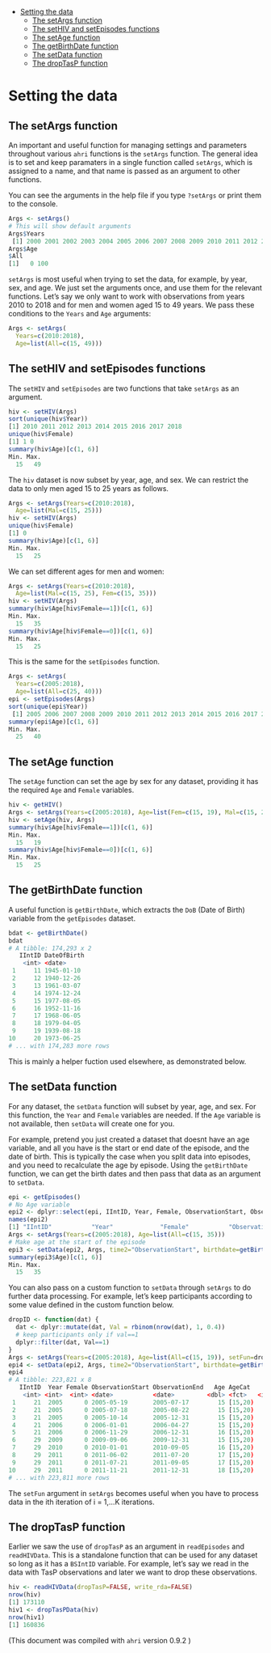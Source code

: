 -   [Setting the data](#setting-the-data)
    -   [The setArgs function](#the-setargs-function)
    -   [The setHIV and setEpisodes
        functions](#the-sethiv-and-setepisodes-functions)
    -   [The setAge function](#the-setage-function)
    -   [The getBirthDate function](#the-getbirthdate-function)
    -   [The setData function](#the-setdata-function)
    -   [The dropTasP function](#the-droptasp-function)

Setting the data
================

The setArgs function
--------------------

An important and useful function for managing settings and parameters
throughout various `ahri` functions is the `setArgs` function. The
general idea is to set and keep paramaters in a single function called
`setArgs`, which is assigned to a name, and that name is passed as an
argument to other functions.

You can see the arguments in the help file if you type `?setArgs` or
print them to the console.

``` r
Args <- setArgs()
# This will show default arguments
Args$Years
 [1] 2000 2001 2002 2003 2004 2005 2006 2007 2008 2009 2010 2011 2012 2013 2014 2015 2016 2017 2018 2019 2020 2021 2022 2023 2024 2025
Args$Age
$All
[1]   0 100
```

`setArgs` is most useful when trying to set the data, for example, by
year, sex, and age. We just set the arguments once, and use them for the
relevant functions. Let’s say we only want to work with observations
from years 2010 to 2018 and for men and women aged 15 to 49 years. We
pass these conditions to the `Years` and `Age` arguments:

``` r
Args <- setArgs(
  Years=c(2010:2018), 
  Age=list(All=c(15, 49)))
```

The setHIV and setEpisodes functions
------------------------------------

The `setHIV` and `setEpisodes` are two functions that take `setArgs` as
an argument.

``` r
hiv <- setHIV(Args)
sort(unique(hiv$Year))
[1] 2010 2011 2012 2013 2014 2015 2016 2017 2018
unique(hiv$Female)
[1] 1 0
summary(hiv$Age)[c(1, 6)]
Min. Max. 
  15   49 
```

The `hiv` dataset is now subset by year, age, and sex. We can restrict
the data to only men aged 15 to 25 years as follows.

``` r
Args <- setArgs(Years=c(2010:2018), 
  Age=list(Mal=c(15, 25)))
hiv <- setHIV(Args)
unique(hiv$Female)
[1] 0
summary(hiv$Age)[c(1, 6)]
Min. Max. 
  15   25 
```

We can set different ages for men and women:

``` r
Args <- setArgs(Years=c(2010:2018), 
  Age=list(Mal=c(15, 25), Fem=c(15, 35)))
hiv <- setHIV(Args)
summary(hiv$Age[hiv$Female==1])[c(1, 6)]
Min. Max. 
  15   35 
summary(hiv$Age[hiv$Female==0])[c(1, 6)]
Min. Max. 
  15   25 
```

This is the same for the `setEpisodes` function.

``` r
Args <- setArgs(
  Years=c(2005:2018),
  Age=list(All=c(25, 40)))
epi <- setEpisodes(Args)
sort(unique(epi$Year))
 [1] 2005 2006 2007 2008 2009 2010 2011 2012 2013 2014 2015 2016 2017 2018
summary(epi$Age)[c(1, 6)]
Min. Max. 
  25   40 
```

The setAge function
-------------------

The `setAge` function can set the age by sex for any dataset, providing
it has the required `Age` and `Female` variables.

``` r
hiv <- getHIV()
Args <- setArgs(Years=c(2005:2018), Age=list(Fem=c(15, 19), Mal=c(15, 25)))
hiv <- setAge(hiv, Args)
summary(hiv$Age[hiv$Female==1])[c(1, 6)]
Min. Max. 
  15   19 
summary(hiv$Age[hiv$Female==0])[c(1, 6)]
Min. Max. 
  15   25 
```

The getBirthDate function
-------------------------

A useful function is `getBirthDate`, which extracts the `DoB` (Date of
Birth) variable from the `getEpisodes` dataset.

``` r
bdat <- getBirthDate()
bdat
# A tibble: 174,293 x 2
   IIntID DateOfBirth
    <int> <date>     
 1     11 1945-01-10 
 2     12 1940-12-26 
 3     13 1961-03-07 
 4     14 1974-12-24 
 5     15 1977-08-05 
 6     16 1952-11-16 
 7     17 1968-06-05 
 8     18 1979-04-05 
 9     19 1939-08-18 
10     20 1973-06-25 
# ... with 174,283 more rows
```

This is mainly a helper fuction used elsewhere, as demonstrated below.

The setData function
--------------------

For any dataset, the `setData` function will subset by year, age, and
sex. For this function, the `Year` and `Female` variables are needed. If
the `Age` variable is not available, then `setData` will create one for
you.

For example, pretend you just created a dataset that doesnt have an age
variable, and all you have is the start or end date of the episode, and
the date of birth. This is typically the case when you split data into
episodes, and you need to recalculate the age by episode. Using the
`getBirthDate` function, we can get the birth dates and then pass that
data as an argument to `setData`.

``` r
epi <- getEpisodes()
# No Age variable
epi2 <- dplyr::select(epi, IIntID, Year, Female, ObservationStart, ObservationEnd)
names(epi2)
[1] "IIntID"           "Year"             "Female"           "ObservationStart" "ObservationEnd"  
Args <- setArgs(Years=c(2005:2018), Age=list(All=c(15, 35)))
# Make age at the start of the episode
epi3 <- setData(epi2, Args, time2="ObservationStart", birthdate=getBirthDate())
summary(epi3$Age)[c(1, 6)]
Min. Max. 
  15   35 
```

You can also pass on a custom function to `setData` through `setArgs` to
do further data processing. For example, let’s keep participants
according to some value defined in the custom function below.

``` r
dropID <- function(dat) {
  dat <- dplyr::mutate(dat, Val = rbinom(nrow(dat), 1, 0.4))
  # keep participants only if val==1
  dplyr::filter(dat, Val==1)
}
Args <- setArgs(Years=c(2005:2018), Age=list(All=c(15, 19)), setFun=dropID)
epi4 <- setData(epi2, Args, time2="ObservationStart", birthdate=getBirthDate())
epi4
# A tibble: 223,821 x 8
   IIntID  Year Female ObservationStart ObservationEnd   Age AgeCat    Val
    <int> <int>  <int> <date>           <date>         <dbl> <fct>   <int>
 1     21  2005      0 2005-05-19       2005-07-17        15 [15,20)     1
 2     21  2005      0 2005-07-18       2005-08-22        15 [15,20)     1
 3     21  2005      0 2005-10-14       2005-12-31        15 [15,20)     1
 4     21  2006      0 2006-01-01       2006-04-27        15 [15,20)     1
 5     21  2006      0 2006-11-29       2006-12-31        16 [15,20)     1
 6     29  2009      0 2009-09-06       2009-12-31        15 [15,20)     1
 7     29  2010      0 2010-01-01       2010-09-05        16 [15,20)     1
 8     29  2011      0 2011-06-02       2011-07-20        17 [15,20)     1
 9     29  2011      0 2011-07-21       2011-09-05        17 [15,20)     1
10     29  2011      0 2011-11-21       2011-12-31        18 [15,20)     1
# ... with 223,811 more rows
```

The `setFun` argument in `setArgs` becomes useful when you have to
process data in the ith iteration of i = 1,…K iterations.

The dropTasP function
---------------------

Earlier we saw the use of `dropTasP` as an argument in `readEpisodes`
and `readHIVData`. This is a standalone function that can be used for
any dataset so long as it has a `BSIntID` variable. For example, let’s
say we read in the data with TasP observations and later we want to drop
these observations.

``` r
hiv <- readHIVData(dropTasP=FALSE, write_rda=FALSE)
nrow(hiv)
[1] 173110
hiv1 <- dropTasPData(hiv)
nrow(hiv1)
[1] 160836
```

(This document was compiled with `ahri` version 0.9.2 )
